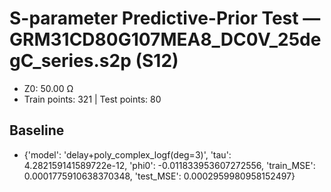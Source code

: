 # S-parameter Predictive-Prior Test — GRM31CD80G107MEA8_DC0V_25degC_series.s2p (S12)
- Z0: 50.00 Ω
- Train points: 321  |  Test points: 80

## Baseline
- {'model': 'delay+poly_complex_logf(deg=3)', 'tau': 4.282159141589722e-12, 'phi0': -0.011833953607272556, 'train_MSE': 0.0001775910638370348, 'test_MSE': 0.0002959980958152497}